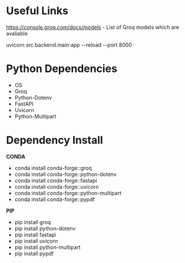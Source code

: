 # Useful Links
https://console.groq.com/docs/models - List of Groq models which are avaliable

uvicorn src.backend.main:app --reload --port 8000

# Python Dependencies 
- OS
- Groq
- Python-Dotenv
- FastAPI
- Uvicorn
- Python-Multipart

# Dependency Install

**CONDA** 
- conda install conda-forge::groq
- conda install conda-forge::python-dotenv
- conda install conda-forge::fastapi
- conda install conda-forge::uvicorn  
- conda install conda-forge::python-multipart   
- conda install conda-forge::pypdf

**PIP**  
- pip install groq
- pip install python-dotenv
- pip install fastapi
- pip install uvicorn
- pip install python-multipart
- pip install pypdf

